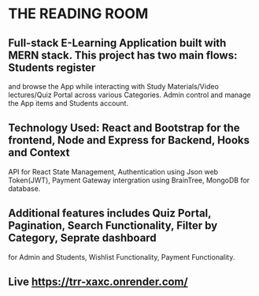 # THE READING ROOM
## Full-stack E-Learning Application built with MERN stack. This project has two main flows: Students register
and browse the App while interacting with Study Materials/Video lectures/Quiz Portal across various Categories.
Admin control and manage the App items and Students account.
## Technology Used: React and Bootstrap for the frontend, Node and Express for Backend, Hooks and Context
API for React State Management, Authentication using Json web Token(JWT), Payment Gateway intergration
using BrainTree, MongoDB for database.
## Additional features includes Quiz Portal, Pagination, Search Functionality, Filter by Category, Seprate dashboard
for Admin and Students, Wishlist Functionality, Payment Functionality.
## Live https://trr-xaxc.onrender.com/
